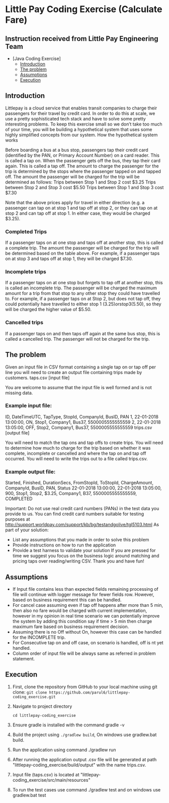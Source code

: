 # Little Pay Coding Exercise (Calculate Fare)

## Instruction received from Little Pay Engineering Team

* [Java Coding Exercise]
  * [Introduction](#introduction-)
  * [The problem](#the-problem)
  * [Assumptions](#assumptions)
  * [Execution](#execution)

<!-- TOC -->

## Introduction 
Littlepay is a cloud service that enables transit companies to charge their passengers for their travel by credit card. In order to do this at scale, we use a pretty sophisticated tech stack and have to solve some pretty interesting problems. To keep this exercise small so we don’t take too much of your time, you will be building a hypothetical system that uses some highly simplified concepts from our system.
How the hypothetical system works

Before boarding a bus at a bus stop, passengers tap their credit card (identified by the PAN, or Primary Account Number) on a card reader. This is called a tap on. When the passenger gets off the bus, they tap their card again. This is called a tap off. The amount to charge the passenger for the trip is determined by the stops where the passenger tapped on and tapped off. The amount the passenger will be charged for the trip will be determined as follows:
Trips between Stop 1 and Stop 2 cost $3.25 Trips between Stop 2 and Stop 3 cost $5.50 Trips between Stop 1 and Stop 3 cost $7.30

Note that the above prices apply for travel in either direction (e.g. a passenger can tap on at stop 1 and tap off at stop 2, or they can tap on at stop 2 and can tap off at stop 1. In either case, they would be charged $3.25).

### Completed Trips
If a passenger taps on at one stop and taps off at another stop, this is called a complete trip. The amount the passenger will be charged for the trip will be determined based on the table above. For example, if a passenger taps on at stop 3 and taps off at stop 1, they will be charged $7.30.

### Incomplete trips
If a passenger taps on at one stop but forgets to tap off at another stop, this is called an incomplete trip. The passenger will be charged the maximum amount for a trip from that stop to any other stop they could have travelled to. For example, if a passenger taps on at Stop 2, but does not tap off, they could potentially have travelled to either stop 1 ($3.25) or stop 3 ($5.50), so they will be charged the higher value of $5.50.

### Cancelled trips
If a passenger taps on and then taps off again at the same bus stop, this is called a cancelled trip. The passenger will not be charged for the trip.

## The problem
Given an input file in CSV format containing a single tap on or tap off per line you will need to create an output file containing trips made by customers.
taps.csv [input file]

You are welcome to assume that the input file is well formed and is not missing data. 
### Example input file:
ID, DateTimeUTC, TapType, StopId, CompanyId, BusID, PAN
1, 22-01-2018 13:00:00, ON, Stop1, Company1, Bus37, 5500005555555559 2, 22-01-2018 13:05:00, OFF, Stop2, Company1, Bus37, 5500005555555559
trips.csv [output file]

You will need to match the tap ons and tap offs to create trips. You will need to determine how much to charge for the trip based on whether it was complete, incomplete or cancelled and where the tap on and tap off occurred. You will need to write the trips out to a file called trips.csv.

### Example output file:

Started, Finished, DurationSecs, FromStopId, ToStopId, ChargeAmount, CompanyId, BusID, PAN, Status
22-01-2018 13:00:00, 22-01-2018 13:05:00, 900, Stop1, Stop2, $3.25, Company1, B37, 5500005555555559, COMPLETED

Important: Do not use real credit card numbers (PANs) in the test data you provide to us.
You can find credit card numbers suitable for testing purposes at http://support.worldpay.com/support/kb/bg/testandgolive/tgl5103.html
As part of your solution:
- List any assumptions that you made in order to solve this problem
- Provide instructions on how to run the application
- Provide a test harness to validate your solution
  If you are pressed for time we suggest you focus on the business logic around matching and pricing taps over reading/writing CSV.
  Thank you and have fun!

## Assumptions
- If Input file contains less than expected fields remaining processing of file will continue with logger message 
  for fewer fields row. However, based on business requirement this can be handled.
- For cancel case assuming even if tap off happens after more than 5 min, then also no fare would be charged with
  current implementation, however in my opinion in real time scenario we can potentially improve the system by 
  adding this condition say if time > 5 min then charge maximum fare based on business requirement decision.  
- Assuming there is no Off without On, however this case can be handled for the INCOMPLETE trip. 
- For Consecutive tap on and off case, on scenario is handled, off is nt yet handled.
- Column order of input file will be always same as referred in problem statement.

## Execution
1. First, clone the repository from GitHub to your local machine using git clone:
  ```git clone https://github.com/parul6/littlepay-coding_exercise.git```
2. Navigate to project directory

   ```cd littlepay-coding_exercise```
3. Ensure gradle is installed with the command gradle -v
4. Build the project using ```./gradlew build```, On windows use gradlew.bat build.
5. Run the application using command ./gradlew run
6. After running the application output .csv file will be generated at path "littlepay-coding_exercise/build/output" 
   with the name trips.csv.
7. Input file (taps.csv) is located at "littlepay-coding_exercise/src/main/resources"
8. To run the test cases use command ./gradlew test and on windows use gradlew.bat test

